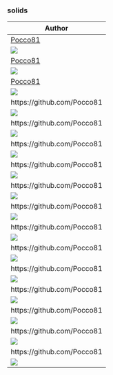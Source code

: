 <h3>solids</h3><table><thead><tr><th>Author</th></tr></thead><tbody><tr><td><a href="https://github.com/Pocco81">Pocco81</a></td></tr><tr><td><img src="peach.png"/></td></tr><tr><td><a href="https://github.com/Pocco81">Pocco81</a></td></tr><tr><td><img src="gray.png"/></td></tr><tr><td><a href="https://github.com/Pocco81">Pocco81</a></td></tr><tr><td><img src="yellow.png"/></td></tr><tr><td><a>https://github.com/Pocco81</a></td></tr><tr><td><img src="bkg3.png"/></td></tr><tr><td><a>https://github.com/Pocco81</a></td></tr><tr><td><img src="flamingo.png"/></td></tr><tr><td><a>https://github.com/Pocco81</a></td></tr><tr><td><img src="bkg2.png"/></td></tr><tr><td><a>https://github.com/Pocco81</a></td></tr><tr><td><img src="pink.png"/></td></tr><tr><td><a>https://github.com/Pocco81</a></td></tr><tr><td><img src="blue.png"/></td></tr><tr><td><a>https://github.com/Pocco81</a></td></tr><tr><td><img src="bkg1.png"/></td></tr><tr><td><a>https://github.com/Pocco81</a></td></tr><tr><td><img src="bkg5.png"/></td></tr><tr><td><a>https://github.com/Pocco81</a></td></tr><tr><td><img src="bkg4.png"/></td></tr><tr><td><a>https://github.com/Pocco81</a></td></tr><tr><td><img src="green.png"/></td></tr><tr><td><a>https://github.com/Pocco81</a></td></tr><tr><td><img src="cyan.png"/></td></tr><tr><td><a>https://github.com/Pocco81</a></td></tr><tr><td><img src="magenta.png"/></td></tr><tr><td><a>https://github.com/Pocco81</a></td></tr><tr><td><img src="white.png"/></td></tr><tr><td><a>https://github.com/Pocco81</a></td></tr><tr><td><img src="red.png"/></td></tr></tbody></table>
